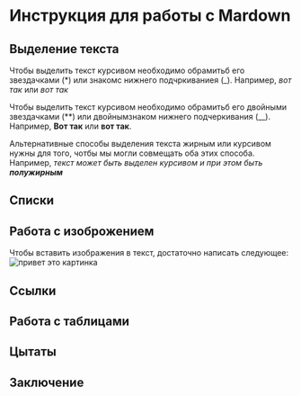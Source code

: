 # Инструкция для работы с Mardown

## Выделение текста

Чтобы выделить текст курсивом необходимо обрамитьб его звездачками (*) или знакомс нижнего подчркиваниея (_). Например, *вот так* или _вот так_
    
Чтобы выделить текст курсивом необходимо обрамитьб его двойными звездачками (**) или двойнымзнаком нижнего подчеркивания (__).
Например, **Вот так** или __вот так__.

Альтернативные способы выделения текста жирным или курсивом нужны для того, чотбы мы могли совмещать оба этих способа. Например, _текст может быть выделен курсивом и при этом быть **полужирным**_


## Списки

## Работа с изоброжением

Чтобы вставить изображения в текст, достаточно написать следующее:
![привет это картинка](image_1.png)
## Ссылки

## Работа с таблицами

## Цытаты

## Заключение